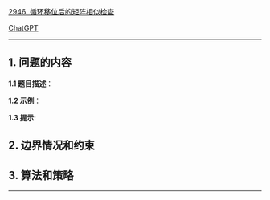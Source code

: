 [2946. 循环移位后的矩阵相似检查](https://leetcode.cn/problems/matrix-similarity-after-cyclic-shifts)

[ChatGPT](chat.openai.com)

---

## 1. 问题的内容
**1.1 题目描述**：

**1.2 示例**：

**1.3 提示**:

## 2. 边界情况和约束


## 3. 算法和策略

---

